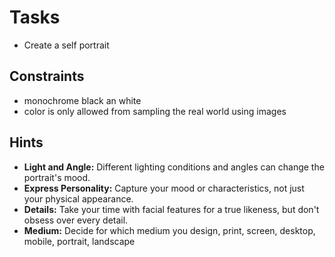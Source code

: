 # Tasks

- Create a self portrait

## Constraints

- monochrome black an white
- color is only allowed from sampling the real world using images

## Hints
- **Light and Angle:** Different lighting conditions and angles can change the portrait's mood.
- **Express Personality:** Capture your mood or characteristics, not just your physical appearance.
- **Details:** Take your time with facial features for a true likeness, but don't obsess over every detail.
- **Medium:** Decide for which medium you design, print, screen, desktop, mobile, portrait, landscape